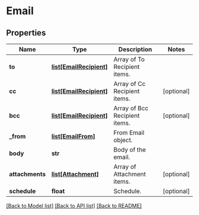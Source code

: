 # Email

## Properties
Name | Type | Description | Notes
------------ | ------------- | ------------- | -------------
**to** | [**list[EmailRecipient]**](EmailRecipient.md) | Array of To Recipient items. | 
**cc** | [**list[EmailRecipient]**](EmailRecipient.md) | Array of Cc Recipient items. | [optional] 
**bcc** | [**list[EmailRecipient]**](EmailRecipient.md) | Array of Bcc Recipient items. | [optional] 
**_from** | [**list[EmailFrom]**](EmailFrom.md) | From Email object. | 
**body** | **str** | Body of the email. | 
**attachments** | [**list[Attachment]**](Attachment.md) | Array of Attachment items. | [optional] 
**schedule** | **float** | Schedule. | [optional] 

[[Back to Model list]](../README.md#documentation-for-models) [[Back to API list]](../README.md#documentation-for-api-endpoints) [[Back to README]](../README.md)


